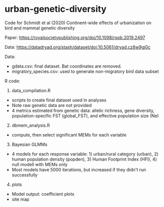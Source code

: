 # urban-genetic-diversity

Code for Schmidt et al (2020) Continent-wide effects of urbanization on bird and mammal genetic diversity

Paper: https://royalsocietypublishing.org/doi/10.1098/rspb.2019.2497

Data: https://datadryad.org/stash/dataset/doi:10.5061/dryad.cz8w9gj0c

Data:
- gdata.csv: final dataset. Bat coordinates are removed.
- migratory_species.csv: used to generate non-migratory bird data subset

R code:
1. data_compilation.R
- scripts to create final dataset used in analyses
- Note raw genetic data are not provided
- 4 metrics estimated from genetic data: allelic richness, gene diversity, population-specific FST (global_FST), and effective population size (Ne) 

2. dbmem_analysis.R
- compute, then select significant MEMs for each variable

3. Bayesian GLMMs
- 4 models for each response variable: 1) urban/rural category (urban), 2) human population density (popden), 3) Human Footprint Index (HFI), 4) null modell with MEMs only
- Most models have 5000 iterations, but increased if they didn't run successfully

4. plots
- Model output: coefficient plots 
- site map
